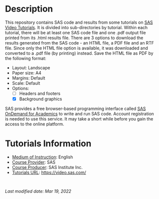 # Description 
This repository contains SAS code and results from some tutorials on [SAS Video Tutorials](https://video.sas.com/). It is divided into sub-directories by tutorial. Within each tutorial, there will be at least one SAS code file and one .pdf output file printed from its .html results file. There are 3 options to download the results generated from the SAS code - an HTML file, a PDF file and an RTF file. Since only the HTML file option is available, it was downloaded and converted to a .pdf file (by printing) instead. Save the HTML file as PDF by the following format: 
- Layout: Landscape
- Paper size: A4
- Margins: Default
- Scale: Default
- Options: 
    - [ ] Headers and footers 
    - [x] Background graphics

SAS provides a free browser-based programming interface called [SAS OnDemand for Academics](https://www.sas.com/en_us/software/on-demand-for-academics.html) to write and run SAS code. Account registration is needed to use this service. It may take a short while before you gain the access to the online platform. 

# Tutorials Information
- <ins>Medium of Instruction</ins>: English
- <ins>Course Provider</ins>: SAS
- <ins>Course Producer</ins>: SAS Institute Inc.
- <ins>Tutorials URL</ins>: https://video.sas.com/

<br />

*Last modified date: Mar 19, 2022*
